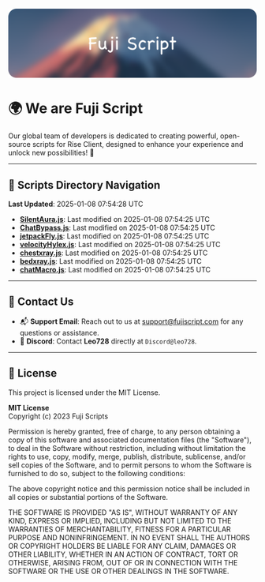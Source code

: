 ![Banner](.github/b.webp)

# 🌍 **We are Fuji Script**

Our global team of developers is dedicated to creating powerful, open-source scripts for Rise Client, designed to enhance your experience and unlock new possibilities! 🌟

---
<!-- SCRIPTS_NAVIGATION_START -->
## 📂 **Scripts Directory Navigation**

**Last Updated**: 2025-01-08 07:54:28 UTC

- **[SilentAura.js](scripts/SilentAura.js)**: Last modified on 2025-01-08 07:54:25 UTC
- **[ChatBypass.js](scripts/ChatBypass.js)**: Last modified on 2025-01-08 07:54:25 UTC
- **[jetpackFly.js](scripts/jetpackFly.js)**: Last modified on 2025-01-08 07:54:25 UTC
- **[velocityHylex.js](scripts/velocityHylex.js)**: Last modified on 2025-01-08 07:54:25 UTC
- **[chestxray.js](scripts/chestxray.js)**: Last modified on 2025-01-08 07:54:25 UTC
- **[bedxray.js](scripts/bedxray.js)**: Last modified on 2025-01-08 07:54:25 UTC
- **[chatMacro.js](scripts/chatMacro.js)**: Last modified on 2025-01-08 07:54:25 UTC

<!-- SCRIPTS_NAVIGATION_END -->

---

## 💬 **Contact Us**  
- 📬 **Support Email**: Reach out to us at [support@fujiscript.com](mailto:support@fujiscript.com) for any questions or assistance.  
- 💬 **Discord**: Contact **Leo728** directly at `Discord@leo728`.

---

## 📜 **License**

This project is licensed under the MIT License.  

**MIT License**  
Copyright (c) 2023 Fuji Scripts  

Permission is hereby granted, free of charge, to any person obtaining a copy of this software and associated documentation files (the "Software"), to deal in the Software without restriction, including without limitation the rights to use, copy, modify, merge, publish, distribute, sublicense, and/or sell copies of the Software, and to permit persons to whom the Software is furnished to do so, subject to the following conditions:  

The above copyright notice and this permission notice shall be included in all copies or substantial portions of the Software.  

THE SOFTWARE IS PROVIDED "AS IS", WITHOUT WARRANTY OF ANY KIND, EXPRESS OR IMPLIED, INCLUDING BUT NOT LIMITED TO THE WARRANTIES OF MERCHANTABILITY, FITNESS FOR A PARTICULAR PURPOSE AND NONINFRINGEMENT. IN NO EVENT SHALL THE AUTHORS OR COPYRIGHT HOLDERS BE LIABLE FOR ANY CLAIM, DAMAGES OR OTHER LIABILITY, WHETHER IN AN ACTION OF CONTRACT, TORT OR OTHERWISE, ARISING FROM, OUT OF OR IN CONNECTION WITH THE SOFTWARE OR THE USE OR OTHER DEALINGS IN THE SOFTWARE.  
